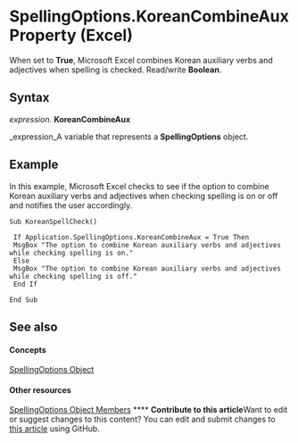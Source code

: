 
# SpellingOptions.KoreanCombineAux Property (Excel)

When set to  **True**, Microsoft Excel combines Korean auxiliary verbs and adjectives when spelling is checked. Read/write  **Boolean**.


## Syntax

 _expression_. **KoreanCombineAux**

 _expression_A variable that represents a  **SpellingOptions** object.


## Example

In this example, Microsoft Excel checks to see if the option to combine Korean auxiliary verbs and adjectives when checking spelling is on or off and notifies the user accordingly.


```
Sub KoreanSpellCheck() 
 
 If Application.SpellingOptions.KoreanCombineAux = True Then 
 MsgBox "The option to combine Korean auxiliary verbs and adjectives while checking spelling is on." 
 Else 
 MsgBox "The option to combine Korean auxiliary verbs and adjectives while checking spelling is off." 
 End If 
 
End Sub
```


## See also


#### Concepts


 [SpellingOptions Object](3ba7d0b4-bebb-0cc9-cb50-066d1c19d876.md)
#### Other resources


 [SpellingOptions Object Members](d25612d9-256d-de1b-e89b-0440f37d9caa.md)
****   **Contribute to this article**Want to edit or suggest changes to this content? You can edit and submit changes to  [this article](https://github.com/jhershey00/VBA_Excel_Test/OpenXMLCon/articles/9e858f87-e302-2d51-aa9e-383352b534e2.md) using GitHub.

